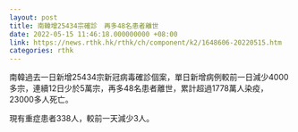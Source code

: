 ```yaml
---
layout: post
title: 南韓增25434宗確診　再多48名患者離世
date: 2022-05-15 11:46:18.000000000 +08:00
link: https://news.rthk.hk/rthk/ch/component/k2/1648606-20220515.htm
categories: rthk
---
```


南韓過去一日新增25434宗新冠病毒確診個案，單日新增病例較前一日減少4000多宗，連續12日少於5萬宗，再多48名患者離世，累計超過1778萬人染疫，23000多人死亡。

現有重症患者338人，較前一天減少3人。
